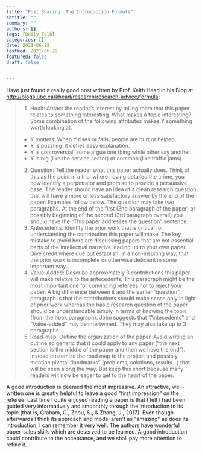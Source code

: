 ```yaml
---
title: "Post Sharing: The Introduction Formula"
sbtitle: ""
summary: ""
authors: []
tags: [Daily Talk]
categories: []
date: 2021-06-22
lastmod: 2021-06-22
featured: false
draft: false


---
```

Have just found a really good post written by Prof. Keith Head in his Blog at http://blogs.ubc.ca/khead/research/research-advice/formula:

> 1. Hook: Attract the reader’s interest by telling them that this paper relates to something interesting. What makes a topic interesting? Some combination of the following attributes makes Y something worth looking at.
> - Y matters: When Y rises or falls, people are hurt or helped.
> - Y is puzzling: it defies easy explanation.
> - Y is controversial: some argue one thing while other say another.
> - Y is big (like the service sector) or common (like traffic jams).
> 2. Question: Tell the reader what this paper actually does. Think of this as the point in a trial where having detailed the crime, you now identify a perpetrator and promise to provide a persuasive case. The reader should have an idea of a clean research question that will have a more or less satisfactory answer by the end of the paper. Examples follow below. The question may take two paragraphs. At the end of the first (2nd paragraph of the paper) or possibly beginning of the second (3rd paragraph overall) you should have the “This paper addresses the question” sentence.
> 3. Antecedents: Identify the prior work that is critical for understanding the contribution this paper will make. The key mistake to avoid here are discussing papers that are not essential parts of the intellectual narrative leading up to your own paper. Give credit where due but establish, in a non-insulting way, that the prior work is incomplete or otherwise deficient in some important way.
> 4. Value-Added: Describe approximately 3 contributions this paper will make relative to the antecedents. This paragraph might be the most important one for convincing referees not to reject your paper. A big difference between it and the earlier “question” paragraph is that the contributions should make sense only in light of prior work whereas the basic research question of the paper should be understandable simply in terms of knowing the topic (from the hook paragraph). John suggests that “Antecedents” and “Value-added” may be intertwined. They may also take up to 3 paragraphs.
> 5. Road-map: Outline the organization of the paper. Avoid writing an outline so generic that it could apply to any paper (“the next section is the middle of the paper and then we have the end”). Instead customize the road map to the project and possibly mention pivotal “landmarks” (problems, solutions, results…) that will be seen along the way. But keep this short because many readers will now be eager to get to the heart of the paper.

A good introduction is deemed the most impressive. An attractive, well-written one is greatly helpful to leave a good "first impression" on the referee. Last time I quite enjoyed reading a paper is that I felt I had been guided very informatively and smoonthly through the introduction to its topic (that is, Graham, C., Zhou, S., & Zhang, J., 2017). Even though afterwards I think its approach and model aren't as "amazing" as does its introduction, I can remember it very well. The authors have wonderful paper-sales skills which are deserved to be learned. A good introduction could contribute to the acceptance, and we shall pay more attention to refine it.
